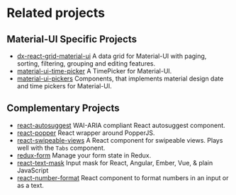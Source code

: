 # Related projects

## Material-UI Specific Projects

- [dx-react-grid-material-ui](https://devexpress.github.io/devextreme-reactive/react/grid/) A data grid for Material-UI with paging, sorting, filtering, grouping and editing features.
- [material-ui-time-picker](https://github.com/TeamWertarbyte/material-ui-time-picker) A TimePicker for Material-UI.
- [material-ui-pickers](https://github.com/dmtrKovalenko/material-ui-pickers) Components, that implements material design date and time pickers for Material-UI.

## Complementary Projects

- [react-autosuggest](https://github.com/moroshko/react-autosuggest) WAI-ARIA compliant React autosuggest component.
- [react-popper](https://github.com/souporserious/react-popper) React wrapper around PopperJS.
- [react-swipeable-views](https://github.com/oliviertassinari/react-swipeable-views)
A React component for swipeable views. Plays well with the `Tabs` component.
- [redux-form](http://redux-form.com/6.1.1/examples/material-ui/) Manage your form state in Redux.
- [react-text-mask](https://github.com/text-mask/text-mask) Input mask for React, Angular, Ember, Vue, & plain JavaScript
- [react-number-format](https://github.com/s-yadav/react-number-format) React component to format numbers in an input or as a text.
